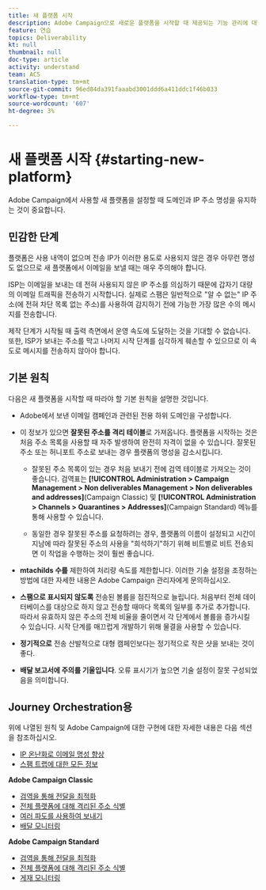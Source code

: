 ```yaml
---
title: 새 플랫폼 시작
description: Adobe Campaign으로 새로운 플랫폼을 시작할 때 제공되는 기능 관리에 대한 자세한 내용을 살펴보십시오.
feature: 연습
topics: Deliverability
kt: null
thumbnail: null
doc-type: article
activity: understand
team: ACS
translation-type: tm+mt
source-git-commit: 96ed84da391faaabd3001ddd6a411ddc1f46b033
workflow-type: tm+mt
source-wordcount: '607'
ht-degree: 3%

---
```



# 새 플랫폼 시작 {#starting-new-platform}

Adobe Campaign에서 사용할 새 플랫폼을 설정할 때 도메인과 IP 주소 명성을 유지하는 것이 중요합니다.

## 민감한 단계

플랫폼은 사용 내역이 없으며 전송 IP가 이러한 용도로 사용되지 않은 경우 아무런 명성도 없으므로 새 플랫폼에서 이메일을 보낼 때는 매우 주의해야 합니다.

ISP는 이메일을 보내는 데 전혀 사용되지 않은 IP 주소를 의심하기 때문에 갑자기 대량의 이메일 트래픽을 전송하기 시작합니다. 실제로 스팸은 일반적으로 &quot;알 수 없는&quot; IP 주소(에 전혀 차단 목록 없는 주소)를 사용하여 감지하기 전에 가능한 가장 많은 수의 메시지를 전송합니다.

제작 단계가 시작될 때 출력 측면에서 운영 속도에 도달하는 것을 기대할 수 없습니다. 또한, ISP가 보내는 주소를 막고 나머지 시작 단계를 심각하게 훼손할 수 있으므로 이 속도로 메시지를 전송하지 않아야 합니다.

## 기본 원칙

다음은 새 플랫폼을 시작할 때 따라야 할 기본 원칙을 설명한 것입니다.

* Adobe에서 보낸 이메일 캠페인과 관련된 전용 하위 도메인을 구성합니다.

* 이 정보가 있으면 **잘못된 주소를 격리 테이블**로 가져옵니다.
플랫폼을 시작하는 것은 처음 주소 목록을 사용할 때 자주 발생하여 완전히 자격이 없을 수 있습니다. 잘못된 주소 또는 허니포트 주소로 보내는 경우 플랫폼의 명성을 감소시킵니다.

   * 잘못된 주소 목록이 있는 경우 처음 보내기 전에 검역 테이블로 가져오는 것이 좋습니다. 검역표는 **[!UICONTROL Administration > Campaign Management > Non deliverables Management > Non deliverables and addresses]**(Campaign Classic) 및 **[!UICONTROL Administration > Channels > Quarantines > Addresses]**(Campaign Standard) 메뉴를 통해 사용할 수 있습니다.

   * 동일한 경우 잘못된 주소를 요청하려는 경우, 플랫폼의 이름이 설정되고 시간이 지남에 따라 잘못된 주소의 사용을 &quot;희석하기&quot;하기 위해 비트별로 비트 전송되면 이 작업을 수행하는 것이 훨씬 좋습니다.

* **mtachilds 수를** 제한하여 처리량 속도를 제한합니다. 이러한 기술 설정을 조정하는 방법에 대한 자세한 내용은 Adobe Campaign 관리자에게 문의하십시오.

* **스팸으로 표시되지 않도록** 전송된 볼륨을 점진적으로 늘립니다. 처음부터 전체 데이터베이스를 대상으로 하지 않고 전송할 때마다 목록의 일부를 추가로 추가합니다. 따라서 유효하지 않은 주소의 전체 비율을 줄이면서 각 단계에서 볼륨을 증가시킬 수 있습니다. 시작 단계를 매끄럽게 개발하기 위해 물결을 사용할 수 있습니다.

* **정기적으로** 전송 산발적으로 대형 캠페인보다는 정기적으로 작은 샷을 보내는 것이 좋다.
* **배달 보고서에 주의를 기울입니다**. 오류 표시기가 높으면 기술 설정이 잘못 구성되었음을 의미합니다.

## Journey Orchestration용

위에 나열된 원칙 및 Adobe Campaign에 대한 구현에 대한 자세한 내용은 다음 섹션을 참조하십시오.

* [IP 온난화로 이메일 명성 향상](../../help/additional-resources/increase-reputation-with-ip-warming.md)
* [스팸 트랩에 대한 모든 정보](../../help/additional-resources/all-about-spam-traps.md)

**Adobe Campaign Classic**

* [검역을 통해 전달을 최적화](https://experienceleague.adobe.com/docs/campaign-classic/using/sending-messages/monitoring-deliveries/understanding-quarantine-management.html#optimizing-your-delivery-through-quarantines)
* [전체 플랫폼에 대해 격리된 주소 식별](https://experienceleague.adobe.com/docs/campaign-classic/using/sending-messages/monitoring-deliveries/understanding-quarantine-management.html#identifying-quarantined-addresses-for-the-entire-platform)
* [여러 파도를 사용하여 보내기](https://experienceleague.adobe.com/docs/campaign-classic/using/sending-messages/key-steps-when-creating-a-delivery/steps-sending-the-delivery.html#sending-using-multiple-waves)
* [배달 모니터링](https://experienceleague.adobe.com/docs/campaign-classic/using/sending-messages/monitoring-deliveries/about-delivery-monitoring.html#sending-messages)

**Adobe Campaign Standard**

* [검역을 통해 전달을 최적화](https://experienceleague.adobe.com/docs/campaign-standard/using/testing-and-sending/monitoring-messages/understanding-quarantine-management.html#optimizing-your-delivery-through-quarantines)
* [전체 플랫폼에 대해 격리된 주소 식별](https://experienceleague.adobe.com/docs/campaign-standard/using/testing-and-sending/monitoring-messages/understanding-quarantine-management.html)
* [게재 모니터링](https://experienceleague.adobe.com/docs/campaign-standard/using/testing-and-sending/monitoring-messages/monitoring-a-delivery.html)
